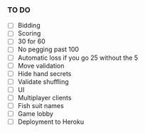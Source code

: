 ### TO DO

- [ ] Bidding
- [ ] Scoring
- [ ] 30 for 60
- [ ] No pegging past 100
- [ ] Automatic loss if you go 25 without the 5
- [ ] Move validation
- [ ] Hide hand secrets
- [ ] Validate shuffling
- [ ] UI
- [ ] Multiplayer clients
- [ ] Fish suit names
- [ ] Game lobby
- [ ] Deployment to Heroku
